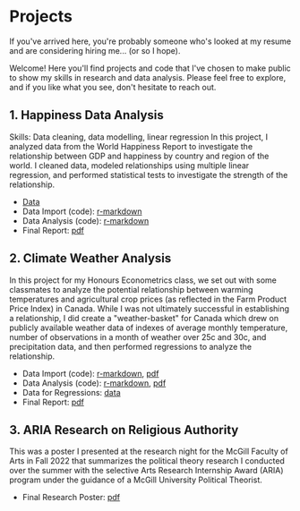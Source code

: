 # Projects
If you've arrived here, you're probably someone who's looked at my resume and are considering hiring me... (or so I hope). 

Welcome! Here you'll find projects and code that I've chosen to make public to show my skills in research and data analysis. Please feel free to explore, and if you like what you see, don't hesitate to reach out. 

## 1. Happiness Data Analysis 
Skills: Data cleaning, data modelling, linear regression
In this project, I analyzed data from the World Happiness Report to investigate the relationship between GDP and happiness by country and region of the world. I cleaned data, modeled relationships using multiple linear regression, and performed statistical tests to investigate the strength of the relationship. 
   - [Data](/happiness.csv) 
   - Data Import (code): [r-markdown](/happiness_data_preparation.Rmd) 
   - Data Analysis (code): [r-markdown](/happiness_analysis_code.Rmd)
   - Final Report: [pdf](/happiness_analysis_code.pdf)
## 2. Climate Weather Analysis 
In this project for my Honours Econometrics class, we set out with some classmates to analyze the potential relationship between warming temperatures and agricultural crop prices (as reflected in the Farm Product Price Index) in Canada. While I was not ultimately successful in establishing a relationship, I did create a "weather-basket" for Canada which drew on publicly available weather data of indexes of average monthly temperature, number of observations in a month of weather over 25c and 30c, and precipitation data, and then performed regressions to analyze the relationship.  
   - Data Import (code): [r-markdown](/climate-data-import.Rmd), [pdf](/climate_data_import.pdf)
   - Data Analysis (code): [r-markdown](/climate_data_analysis.Rmd), [pdf](/climate_data_analysis.Rmd)
   - Data for Regressions: [data](climate_reg_data.csv)
   - Final Report: [pdf](/Econ_468_Group_Report.pdf)
## 3. ARIA Research on Religious Authority
This was a poster I presented at the research night for the McGill Faculty of Arts in Fall 2022 that summarizes the political theory research I conducted over the summer with the selective Arts Research Internship Award (ARIA) program under the guidance of a McGill University Political Theorist. 
   - Final Research Poster: [pdf](/"ARIA_2022_Aviel_Fradkine_Poster.pdf")
